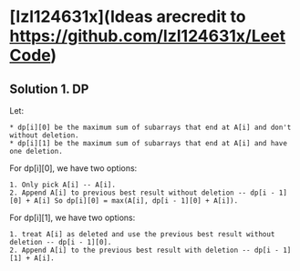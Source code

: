 # [lzl124631x](Ideas arecredit to https://github.com/lzl124631x/LeetCode)

## Solution 1. DP

Let:

	* dp[i][0] be the maximum sum of subarrays that end at A[i] and don't without deletion.
	* dp[i][1] be the maximum sum of subarrays that end at A[i] and have one deletion.
For dp[i][0], we have two options:

	1. Only pick A[i] -- A[i].
	2. Append A[i] to previous best result without deletion -- dp[i - 1][0] + A[i] So dp[i][0] = max(A[i], dp[i - 1][0] + A[i]).
For dp[i][1], we have two options:

	1. treat A[i] as deleted and use the previous best result without deletion -- dp[i - 1][0].
	2. Append A[i] to the previous best result with deletion -- dp[i - 1][1] + A[i].